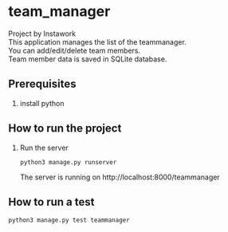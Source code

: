# team_manager
Project by Instawork<br>
This application manages the list of the teammanager.<br>
You can add/edit/delete team members.<br>
Team member data is saved in SQLite database.<br>

## Prerequisites
1. install python
    
## How to run the project

1. Run the server
    ```
    python3 manage.py runserver
    ```
    
    The server is running on http://localhost:8000/teammanager
    
## How to run a test
```
python3 manage.py test teammanager
```
